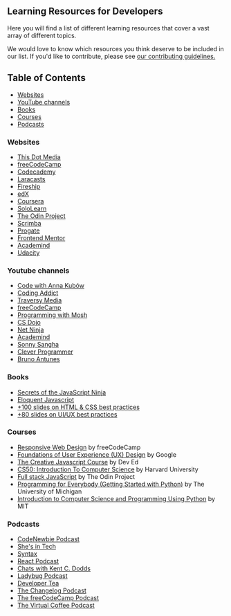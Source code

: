 ## Learning Resources for Developers

Here you will find a list of different learning resources that cover a vast array of different topics.

We would love to know which resources you think deserve to be included in our list. If you'd like to contribute, please see [our contributing guidelines.](./CONTRIBUTING.md)

## **Table of Contents**

- [Websites](#websites)
- [YouTube channels](#youtube-channels)
- [Books](#books)
- [Courses](#courses)
- [Podcasts](#podcasts)

### **Websites**

- [This Dot Media](https://www.thisdotmedia.com/)
- [freeCodeCamp](https://www.freecodecamp.org/)
- [Codecademy](https://www.codecademy.com/business?g_network=g&g_device=c&g_adid=534132871616&g_keyword=&g_acctid=243-039-7011&g_campaign=US+DSA+-+Business&g_adgroupid=125300930095&g_keywordid=aud-1122464209402:dsa-1444117185567&g_adtype=search&g_campaignid=13923227468&utm_id=t_aud-1122464209402:dsa-1444117185567:ag_125300930095:cp_13923227468:n_g:d_c&utm_term=&utm_campaign=US%20DSA%3A%25Business&utm_source=google&utm_medium=paid-search&utm_content=534132871616&hsa_acc=2430397011&hsa_cam=13923227468&hsa_grp=125300930095&hsa_ad=534132871616&hsa_src=g&hsa_tgt=aud-1122464209402:dsa-1444117185567&hsa_kw=&hsa_mt=b&hsa_net=adwords&hsa_ver=3&gclid=Cj0KCQjwwY-LBhD6ARIsACvT72MzapaKeo0rv8xQhGdNxYnP1a0VlGgShyb3dVQSfuavM2UNr1RT_F4aAq9IEALw_wcB)
- [Laracasts](https://laracasts.com/)
- [Fireship](https://fireship.io/)
- [edX](https://www.edx.org/)
- [Coursera](https://www.coursera.org/)
- [SoloLearn](https://www.sololearn.com/home)
- [The Odin Project](https://www.theodinproject.com/)
- [Scrimba](https://scrimba.com/)
- [Progate](https://progate.com/)
- [Frontend Mentor](https://www.frontendmentor.io/)
- [Academind](https://academind.com/)
- [Udacity](https://udacity.com/)

### **Youtube channels**

- [Code with Anna Kubów](https://www.youtube.com/c/AniaKubów)
- [Coding Addict](https://www.youtube.com/c/CodingAddict)
- [Traversy Media](https://www.youtube.com/c/TraversyMedia)
- [freeCodeCamp](https://www.youtube.com/c/Freecodecamp)
- [Programming with Mosh](https://www.youtube.com/c/programmingwithmosh)
- [CS Dojo](https://www.youtube.com/c/CSDojo)
- [Net Ninja](https://www.youtube.com/c/TheNetNinja)
- [Academind](https://www.youtube.com/c/Academind)
- [Sonny Sangha](https://www.youtube.com/c/SonnySangha)
- [Clever Programmer](https://www.youtube.com/c/CleverProgrammer)
- [Bruno Antunes](https://www.youtube.com/c/BrunoAntunesPT)

### **Books**

- [Secrets of the JavaScript Ninja](https://www.amazon.ca/Secrets-JavaScript-Ninja-John-Resig/dp/1617292850)
- [Eloquent Javascript](https://eloquentjavascript.net/)
- [+100 slides on HTML & CSS best practices](https://georgemoller.gumroad.com/l/hQWSH)
- [+80 slides on UI/UX best practices](https://georgemoller.gumroad.com/l/MAVqE)

### **Courses**

- [Responsive Web Design](https://www.freecodecamp.org/learn/responsive-web-design/) by freeCodeCamp
- [Foundations of User Experience (UX) Design](https://www.coursera.org/learn/foundations-user-experience-design?specialization=google-ux-design) by Google
- [The Creative Javascript Course](https://developedbyed.com/p/the-creative-javascript-course) by Dev Ed
- [CS50: Introduction To Computer Science](https://online-learning.harvard.edu/course/cs50-introduction-computer-science) by Harvard University
- [Full stack JavaScript](https://www.theodinproject.com/paths/full-stack-javascript?) by The Odin Project
- [Programming for Everybody (Getting Started with Python)](https://www.coursera.org/learn/python?specialization=python) by The University of Michigan
- [Introduction to Computer Science and Programming Using Python](https://www.edx.org/course/introduction-to-computer-science-and-programming-7) by MIT

### **Podcasts**

- [CodeNewbie Podcast](https://www.codenewbie.org/podcast)
- [She's in Tech](https://shesintechpodcast.com/)
- [Syntax](https://syntax.fm/)
- [React Podcast](https://spec.fm/podcasts/reactpodcast)
- [Chats with Kent C. Dodds](https://kentcdodds.com/chats/04)
- [Ladybug Podcast](https://www.ladybug.dev/)
- [Developer Tea](https://developertea.com/)
- [The Changelog Podcast](https://changelog.com/podcast)
- [The freeCodeCamp Podcast](https://freecodecamp.libsyn.com/)
- [The Virtual Coffee Podcast](https://virtualcoffee.io/podcast/)
